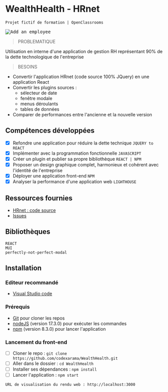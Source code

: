 # WealthHealth - HRnet

    Projet fictif de formation | OpenClassrooms

<kbd>![Add an employee](./src/assets/hrNet.png.png)</kbd>

> PROBLEMATIQUE

Utilisation en interne d'une application de gestion RH représentant 90% de la dette technologique de l'entreprise

> BESOINS

- Convertir l'application HRnet (code source 100% JQuery) en une application React
- Convertir les plugins sources :
  - sélecteur de date
  - fenêtre modale
  - menus déroulants
  - tables de données
- Comparer de performances entre l'ancienne et la nouvelle version

## Compétences développées

- [x] Refondre une application pour réduire la dette technique `JQUERY to REACT`
- [x] Implémenter avec la programmation fonctionnelle `JAVASCRIPT`
- [x] Créer un plugin et publier sa propre bibliothèque `REACT | NPM`
- [x] Proposer un design graphique complet, harmonieux et cohérent avec l'identité de l'entreprise
- [x] Déployer une application front-end `NPM`
- [x] Analyser la performance d'une application web `LIGHTHOUSE`

## Ressources fournies

- [HRnet : code source](https://github.com/OpenClassrooms-Student-Center/P12_Front-end)
- [Issues](https://github.com/OpenClassrooms-Student-Center/P12_Front-end/issues)

## Bibliothèques

    REACT
    MUI
    perfectly-not-perfect-modal

## Installation

### Editeur recommandé

- [Visual Studio code](https://code.visualstudio.com/)

### Prérequis

- [Git](https://git-scm.com/) pour cloner les repos
- [nodeJS](https://nodejs.org/fr/) (version 17.3.0) pour exécuter les commandes
- [npm](https://www.npmjs.com/) (version 8.3.0) pour lancer l'application

### Lancement du front-end

- [ ] Cloner le repo : `git clone https://github.com/codexarama/WealthHealth.git`
- [ ] Aller dans le dossier : `cd WealthHealth`
- [ ] Installer ses dépendances : `npm install`
- [ ] Lancer l'application : `npm start`

```bash
URL de visualisation du rendu web : http://localhost:3000
```
